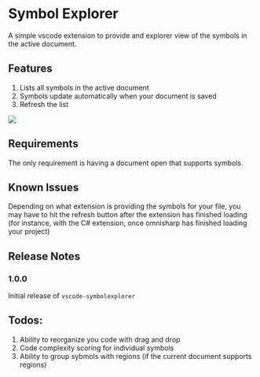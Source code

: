 # Symbol Explorer

A simple vscode extension to provide and explorer view of the symbols in the active document.

## Features

1. Lists all symbols in the active document
1. Symbols update automatically when your document is saved
1. Refresh the list

![](screenshots/_Extension_Development_Host__-_extension_ts_—_vscode-azureappservice.png)

## Requirements

The only requirement is having a document open that supports symbols.

## Known Issues

Depending on what extension is providing the symbols for your file, you may have to hit the refresh button after the extension has finished loading (for instance, with the C# extension, once omnisharp has finished loading your project)

## Release Notes

### 1.0.0

Initial release of `vscode-symbolexplorer`

## Todos:

1. Ability to reorganize you code with drag and drop
1. Code complexity scoring for individual symbols
1. Ability to group sybmols with regions (if the current document supports regions)
